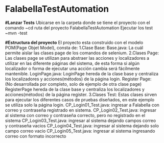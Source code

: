 # FalabellaTestAutomation

**#Lanzar Tests**
Ubicarse en la carpeta donde se tiene el proyecto con el comando 
~cd ruta del proyecto FalabellaTestAutomation
Ejecutar los test
~mvn -test


**#Estructura del proyecto**
El proyecto esta construido con el modelo POM(Page Objet Model), consta de:
1.Clase Base: 
  Base.java: La cuál permite aislar las clases page de los comandos de selenium.
2.Clases Page: Las clases page se utilizan para abstraer las acciones y localizadores a utilizar en las diferente páginas del sistema, 
             de esta forma si algún localizador o forma de ejecutar una acción cambia será fácilmente mantenible.
  LoginPage.java: LoginPage hereda de la clase base y centraliza los localizadores y acciones(métodos) de la página login.
  Register Page: (No desarrollada por completo, solo de ejemplo de otra clase page) RegisterPage hereda de la clase base y centraliza los localizadores y acciones(métodos) de la página register.
3.Clases Test: Estas clases sirven para ejecutar los diferentes casos de pruebas diseñados, en este ejemplo se utiliza solo la página login.
  CP_Login01_Test.java: ingresar a Falabella con correo y contraseña registrado en sistema.
  CP_Login02_Test.java: ingresar al sistema con correo y contraseña correcto, pero no registrado en el sistema
  CP_Login03_Test.java: ingresar al sistema dejando campos correo y contraseña vacios
  CP_Login04_Test.java: ingresar al sistema dejando solo campo correo vacio
  CP_Login05_Test.java: ingresar al sistema ingresando correo con formato incorrecto
